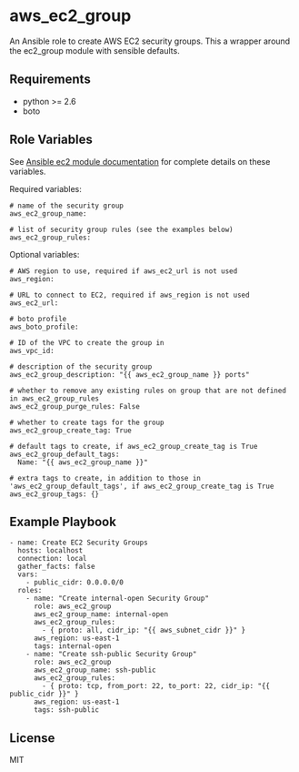 aws_ec2_group
=============

An Ansible role to create AWS EC2 security groups. This a wrapper around the ec2_group module with sensible defaults.

Requirements
------------

- python >= 2.6
- boto

Role Variables
--------------

See [Ansible ec2 module documentation](http://docs.ansible.com/ansible/ec2_group_module.html) for complete details on these variables.

Required variables:

    # name of the security group
    aws_ec2_group_name:

    # list of security group rules (see the examples below)
    aws_ec2_group_rules:

Optional variables:

    # AWS region to use, required if aws_ec2_url is not used
    aws_region:

    # URL to connect to EC2, required if aws_region is not used
    aws_ec2_url:

    # boto profile
    aws_boto_profile:

    # ID of the VPC to create the group in
    aws_vpc_id:

    # description of the security group
    aws_ec2_group_description: "{{ aws_ec2_group_name }} ports"

    # whether to remove any existing rules on group that are not defined in aws_ec2_group_rules
    aws_ec2_group_purge_rules: False

    # whether to create tags for the group
    aws_ec2_group_create_tag: True

    # default tags to create, if aws_ec2_group_create_tag is True
    aws_ec2_group_default_tags:
      Name: "{{ aws_ec2_group_name }}"

    # extra tags to create, in addition to those in 'aws_ec2_group_default_tags', if aws_ec2_group_create_tag is True
    aws_ec2_group_tags: {}

Example Playbook
----------------

    - name: Create EC2 Security Groups
      hosts: localhost
      connection: local
      gather_facts: false
      vars:
        - public_cidr: 0.0.0.0/0
      roles:
        - name: "Create internal-open Security Group"
          role: aws_ec2_group
          aws_ec2_group_name: internal-open
          aws_ec2_group_rules:
            - { proto: all, cidr_ip: "{{ aws_subnet_cidr }}" }
          aws_region: us-east-1
          tags: internal-open
        - name: "Create ssh-public Security Group"
          role: aws_ec2_group
          aws_ec2_group_name: ssh-public
          aws_ec2_group_rules:
            - { proto: tcp, from_port: 22, to_port: 22, cidr_ip: "{{ public_cidr }}" }
          aws_region: us-east-1
          tags: ssh-public

License
-------

MIT


